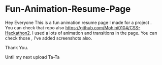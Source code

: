 # Fun-Animation-Resume-Page
Hey Everyone
This is a fun animation resume page I made for a project .
You can check that repo also https://github.com/Mohini0104/CSS-Hackathon2.
I used a lots of animation and transitions in the page.
You can check those , I've added screenshots also.

Thank You.

Until my next upload
Ta-Ta
